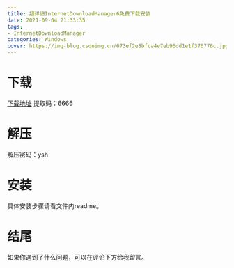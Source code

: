 ```yaml
---
title: 超详细InternetDownloadManager6免费下载安装
date: 2021-09-04 21:33:35
tags:
- InternetDownloadManager
categories: Windows
cover: https://img-blog.csdnimg.cn/673ef2e8bfca4e7eb96dd1e1f376776c.jpg
---
```


# 下载
[下载地址](https://pan.baidu.com/s/1vf9J9bAhiSWUeaAtIes5Lg)
提取码：6666

# 解压
解压密码：ysh

# 安装
具体安装步骤请看文件内readme。

# 结尾
如果你遇到了什么问题，可以在评论下方给我留言。









